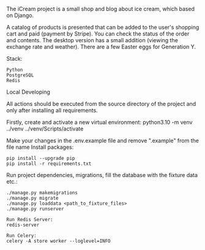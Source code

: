 The iCream project is a small shop and blog about ice cream, which based on Django.

A catalog of products is presented that can be added to the user's shopping cart and paid (payment by Stripe). 
You can check the status of the order and contents.
The desktop version has a small addition (viewing the exchange rate and weather). There are a few Easter eggs for Generation Y.


Stack:

    Python
    PostgreSQL
    Redis

Local Developing

All actions should be executed from the source directory of the project and only after installing all requirements.

Firstly, create and activate a new virtual environment:
     python3.10 -m venv ../venv
     ../venv/Scripts/activate
     
     
Make your changes in the .env.example file and remove ".example" from the file name
Install packages:

    pip install --upgrade pip
    pip install -r requirements.txt

Run project dependencies, migrations, fill the database with the fixture data etc.:

    ./manage.py makemigrations
    ./manage.py migrate
    ./manage.py loaddata <path_to_fixture_files>
    ./manage.py runserver 

    Run Redis Server:
    redis-server

    Run Celery:
    celery -A store worker --loglevel=INFO
